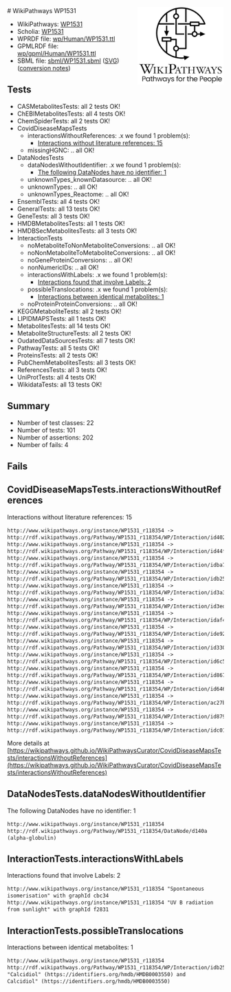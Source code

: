 <img style="float: right; width: 200px" src="../logo.png" />
# WikiPathways WP1531

* WikiPathways: [WP1531](https://identifiers.org/wikipathways:WP1531)
* Scholia: [WP1531](https://scholia.toolforge.org/wikipathways/WP1531)
* WPRDF file: [wp/Human/WP1531.ttl](../wp/Human/WP1531.ttl)
* GPMLRDF file: [wp/gpml/Human/WP1531.ttl](../wp/gpml/Human/WP1531.ttl)
* SBML file: [sbml/WP1531.sbml](../sbml/WP1531.sbml) ([SVG](../sbml/WP1531.svg)) ([conversion notes](../sbml/WP1531.txt))

## Tests
* CASMetabolitesTests: all 2 tests OK!
* ChEBIMetabolitesTests: all 4 tests OK!
* ChemSpiderTests: all 2 tests OK!
* CovidDiseaseMapsTests
    * interactionsWithoutReferences: .x we found 1 problem(s):
        * [Interactions without literature references: 15](#9701cce6)
    * missingHGNC: .. all OK!
* DataNodesTests
    * dataNodesWithoutIdentifier: .x we found 1 problem(s):
        * [The following DataNodes have no identifier: 1](#d2d32fa0)
    * unknownTypes_knownDatasource: .. all OK!
    * unknownTypes: .. all OK!
    * unknownTypes_Reactome: .. all OK!
* EnsemblTests: all 4 tests OK!
* GeneralTests: all 13 tests OK!
* GeneTests: all 3 tests OK!
* HMDBMetabolitesTests: all 1 tests OK!
* HMDBSecMetabolitesTests: all 3 tests OK!
* InteractionTests
    * noMetaboliteToNonMetaboliteConversions: .. all OK!
    * noNonMetaboliteToMetaboliteConversions: .. all OK!
    * noGeneProteinConversions: .. all OK!
    * nonNumericIDs: .. all OK!
    * interactionsWithLabels: .x we found 1 problem(s):
        * [Interactions found that involve Labels: 2](#630d2679)
    * possibleTranslocations: .x we found 1 problem(s):
        * [Interactions between identical metabolites: 1](#d59038c4)
    * noProteinProteinConversions: .. all OK!
* KEGGMetaboliteTests: all 2 tests OK!
* LIPIDMAPSTests: all 1 tests OK!
* MetabolitesTests: all 14 tests OK!
* MetaboliteStructureTests: all 2 tests OK!
* OudatedDataSourcesTests: all 7 tests OK!
* PathwayTests: all 5 tests OK!
* ProteinsTests: all 2 tests OK!
* PubChemMetabolitesTests: all 3 tests OK!
* ReferencesTests: all 3 tests OK!
* UniProtTests: all 4 tests OK!
* WikidataTests: all 13 tests OK!


## Summary

* Number of test classes: 22
* Number of tests: 101
* Number of assertions: 202
* Number of fails: 4

## Fails

<a name="9701cce6" />

## CovidDiseaseMapsTests.interactionsWithoutReferences

Interactions without literature references: 15
```
http://www.wikipathways.org/instance/WP1531_r118354 -> http://rdf.wikipathways.org/Pathway/WP1531_r118354/WP/Interaction/id402e7170
http://www.wikipathways.org/instance/WP1531_r118354 -> http://rdf.wikipathways.org/Pathway/WP1531_r118354/WP/Interaction/id44f7d0a6
http://www.wikipathways.org/instance/WP1531_r118354 -> http://rdf.wikipathways.org/Pathway/WP1531_r118354/WP/Interaction/idba7e735a
http://www.wikipathways.org/instance/WP1531_r118354 -> http://rdf.wikipathways.org/Pathway/WP1531_r118354/WP/Interaction/idb2536244
http://www.wikipathways.org/instance/WP1531_r118354 -> http://rdf.wikipathways.org/Pathway/WP1531_r118354/WP/Interaction/id3a3d310
http://www.wikipathways.org/instance/WP1531_r118354 -> http://rdf.wikipathways.org/Pathway/WP1531_r118354/WP/Interaction/id3edf95c8
http://www.wikipathways.org/instance/WP1531_r118354 -> http://rdf.wikipathways.org/Pathway/WP1531_r118354/WP/Interaction/idaf407315
http://www.wikipathways.org/instance/WP1531_r118354 -> http://rdf.wikipathways.org/Pathway/WP1531_r118354/WP/Interaction/ide926490f
http://www.wikipathways.org/instance/WP1531_r118354 -> http://rdf.wikipathways.org/Pathway/WP1531_r118354/WP/Interaction/id3306118f
http://www.wikipathways.org/instance/WP1531_r118354 -> http://rdf.wikipathways.org/Pathway/WP1531_r118354/WP/Interaction/id6c5af5d8
http://www.wikipathways.org/instance/WP1531_r118354 -> http://rdf.wikipathways.org/Pathway/WP1531_r118354/WP/Interaction/id867ef92
http://www.wikipathways.org/instance/WP1531_r118354 -> http://rdf.wikipathways.org/Pathway/WP1531_r118354/WP/Interaction/id646fbe27
http://www.wikipathways.org/instance/WP1531_r118354 -> http://rdf.wikipathways.org/Pathway/WP1531_r118354/WP/Interaction/ac27b
http://www.wikipathways.org/instance/WP1531_r118354 -> http://rdf.wikipathways.org/Pathway/WP1531_r118354/WP/Interaction/id879db83f
http://www.wikipathways.org/instance/WP1531_r118354 -> http://rdf.wikipathways.org/Pathway/WP1531_r118354/WP/Interaction/idc015bca4
```

More details at [https://wikipathways.github.io/WikiPathwaysCurator/CovidDiseaseMapsTests/interactionsWithoutReferences](https://wikipathways.github.io/WikiPathwaysCurator/CovidDiseaseMapsTests/interactionsWithoutReferences)

<a name="d2d32fa0" />

## DataNodesTests.dataNodesWithoutIdentifier

The following DataNodes have no identifier: 1
```
http://www.wikipathways.org/instance/WP1531_r118354 http://rdf.wikipathways.org/Pathway/WP1531_r118354/DataNode/d140a (alpha-globulin)
```

<a name="630d2679" />

## InteractionTests.interactionsWithLabels

Interactions found that involve Labels: 2
```
http://www.wikipathways.org/instance/WP1531_r118354 "Spontaneous isomerisation" with graphId cbc34
http://www.wikipathways.org/instance/WP1531_r118354 "UV B radiation from sunlight" with graphId f2831
```

<a name="d59038c4" />

## InteractionTests.possibleTranslocations

Interactions between identical metabolites: 1
```
http://www.wikipathways.org/instance/WP1531_r118354 http://rdf.wikipathways.org/Pathway/WP1531_r118354/WP/Interaction/idb2536244 "Calcidiol" (https://identifiers.org/hmdb/HMDB0003550) and 
Calcidiol" (https://identifiers.org/hmdb/HMDB0003550)
```

